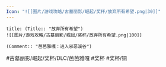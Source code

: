 ```yaml
---
Icon: "![[图片/游戏攻略/古墓丽影/崛起/奖杯/放弃所有希望.png|30]]"
---
```

```ad-common-bronze-trophy
title: (Title:: "放弃所有希望")
![[图片/游戏攻略/古墓丽影/崛起/奖杯/放弃所有希望.png|100]]

(Comment:: "芭芭雅嘎：进入邪恶溪谷")
```

#古墓丽影/崛起/奖杯/DLC/芭芭雅嘎 #奖杯 #奖杯/铜
